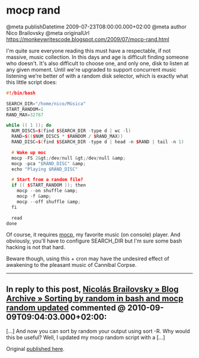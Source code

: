 # mocp rand

@meta publishDatetime 2009-07-23T08:00:00.000+02:00
@meta author Nico Brailovsky
@meta originalUrl https://monkeywritescode.blogspot.com/2009/07/mocp-rand.html

I'm quite sure everyone reading this must have a respectable, if not massive, music collection. In this days and age is difficult finding someone who doesn't. It's also difficult to choose one, and only one, disk to listen at any given moment. Until we're upgraded to support concurrent music listening we're better of with a random disk selector, which is exactly what this little script does:

```c++
#!/bin/bash

SEARCH_DIR="/home/nico/Música"
START_RANDOM=1
RAND_MAX=32767

while (( 1 )); do
  NUM_DISCS=$(find $SEARCH_DIR -type d | wc -l)
  RAND=$(($NUM_DISCS * $RANDOM / $RAND_MAX))
  RAND_DISC=$(find $SEARCH_DIR -type d | head -n $RAND | tail -n 1)

  # Wake up moc
  mocp -FS 2&gt;/dev/null &gt;/dev/null &amp;
  mocp -pca "$RAND_DISC" &amp;
  echo "Playing $RAND_DISC"

  # Start from a random file?
  if (( $START_RANDOM )); then
    mocp --on shuffle &amp;
    mocp -f &amp;
    mocp --off shuffle &amp;
  fi

  read
done
```

Of course, it requires [mocp](http://moc.daper.net/), my favorite music (on console) player. And obviously, you'll have to configure SEARCH\_DIR but I'm sure some bash hacking is not that hard.

Beware though, using this + cron may have the undesired effect of awakening to the pleasant music of Cannibal Corpse.


---
## In reply to this post, [Nicolás Brailovsky » Blog Archive » Sorting by random in bash and mocp random updated](md_blog/2010/0909_Sortingbyrandominbashandmocprandomupdated.md) commented @ 2010-09-09T09:04:03.000+02:00:

[...] And now you can sort by random your output using sort -R. Why would this be useful? Well, I updated my mocp random script with a [...]

Original [published here](md_blog/2009/0723_mocprand.md).

